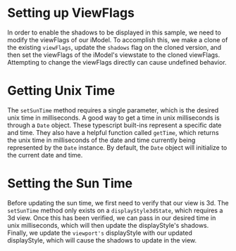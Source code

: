 # Setting up ViewFlags

In order to enable the shadows to be displayed in this sample, we need to modify the viewFlags of our iModel. To accomplish this, we make a clone of the existing `viewFlags`, update the `shadows` flag on the cloned version, and then set the viewFlags of the iModel's viewstate to the cloned viewFlags. Attempting to change the viewFlags directly can cause undefined behavior.

[_metadata_:annotation]:- "ENABLESHADOWS"

# Getting Unix Time

The `setSunTime` method requires a single parameter, which is the desired unix time in milliseconds. A good way to get a time in unix milliseconds is through a `Date` object. These typescript built-ins represent a specific date and time. They also have a helpful function called `getTime`, which returns the unix time in milliseconds of the date and time currently being represented by the `Date` instance. By default, the `Date` object will initialize to the current date and time.  

[_metadata_:annotation]:- "GETUNIXTIME"

# Setting the Sun Time

Before updating the sun time, we first need to verify that our view is 3d. The `setSunTime` method only exists on a `displayStyle3dState`, which requires a 3d view. Once this has been verified, we can pass in our desired time in unix milliseconds, which will then update the displayStyle's shadows. Finally, we update the `viewport's` displayStyle with our updated displayStyle, which will cause the shadows to update in the view.

[_metadata_:annotation]:- "SETSUNTIME"
